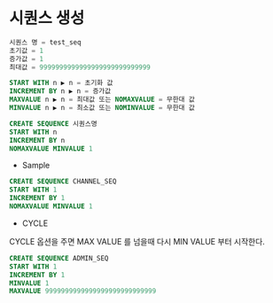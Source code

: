 # 시퀀스 생성

```sql
시퀀스 명 = test_seq
초기값 = 1
증가값 = 1
최대값 = 9999999999999999999999999999

START WITH n ▶ n = 초기화 값
INCREMENT BY n ▶ n = 증가값
MAXVALUE n ▶ n = 최대값 또는 NOMAXVALUE = 무한대 값
MINVALUE n ▶ n = 최소값 또는 NOMINVALUE = 무한대 값

CREATE SEQUENCE 시퀀스명
START WITH n
INCREMENT BY n
NOMAXVALUE MINVALUE 1 
```

- Sample

```sql
CREATE SEQUENCE CHANNEL_SEQ
START WITH 1
INCREMENT BY 1
NOMAXVALUE MINVALUE 1 
```

- CYCLE

CYCLE 옵션을 주면 MAX VALUE 를 넘을때 다시 MIN VALUE 부터 시작한다.

```sql
CREATE SEQUENCE ADMIN_SEQ
START WITH 1
INCREMENT BY 1
MINVALUE 1
MAXVALUE 9999999999999999999999999999
```
